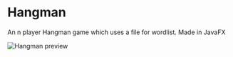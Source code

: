 # Hangman
An n player Hangman game which uses a file for wordlist. Made in JavaFX

![Hangman preview](http://res.cloudinary.com/madebynikhil/image/upload/v1473309836/hangman-preview_ppjjqq.png)
